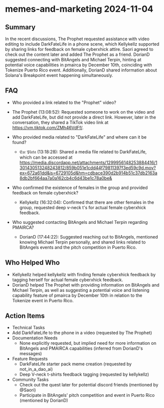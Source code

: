 # memes-and-marketing 2024-11-04

## Summary
 In the recent discussions, The Prophet requested assistance with video editing to include DarkFateLife in a phone scene, which Kellykellz supported by sharing links for feedback on female cyberxhick attire. Saori agreed to check out the content later and added The Prophet as a friend. DorianD suggested connecting with BitAngels and Michael Terpin, hinting at potential voice capabilities in pmairca by December 10th, coinciding with Tokenize Puerto Rico event. Additionally, DorianD shared information about Solana's Breakpoint event happening simultaneously.

## FAQ
 - Who provided a link related to the "Prophet" video?
  - The Prophet (13:08:52): Requested someone to work on the video and add DarkFateLife, but did not provide a direct link. However, later in the conversation, they shared a TikTok video link at https://vm.tiktok.com/ZMh46VdFf/.

- Who provided media related to "DarkFateLife" and where can it be found?
  - 𝔈𝔵𝔢 𝔓𝔩𝔞𝔱𝔞 (13:18:28): Shared a media file related to DarkFateLife, which can be accessed at https://media.discordapp.net/attachments/1299956148253884416/1301430513248243812/859b051e1cdd44f79811397f3ed59c9d.mov?ex=672a61dd&is=6729105d&hm=cdbace390d2b914b51c37db2163a8db2bf664aa7a0a162cb4c6d43be1c78a0be&

- Who confirmed the existence of females in the group and provided feedback on female cyberxhick?
  - Kellykellz (16:32:04): Confirmed that there are other females in the group, requested deep v-neck t's for actual female cyberxhick feedback.

- Who suggested contacting BitAngels and Michael Terpin regarding PMAIRCA?
  - DorianD (17:44:22): Suggested reaching out to BitAngels, mentioned knowing Michael Terpin personally, and shared links related to BitAngels events and the pitch competition in Puerto Rico.

## Who Helped Who
 - Kellykellz helped kellykellz with finding female cyberxhick feedback by tagging herself for actual female cyberxhick feedback.
- DorianD helped The Prophet with providing information on BitAngels and Michael Terpin, as well as suggesting a potential voice and listening capability feature of pmairca by December 10th in relation to the Tokenize event in Puerto Rico.

## Action Items
 - Technical Tasks
  - Add DarkFateLife to the phone in a video (requested by The Prophet)
- Documentation Needs
  - None explicitly requested, but implied need for more information on BitAngels and PMAIRCA capabilities (inferred from DorianD's messages)
- Feature Requests
  - DarkFateLife starter pack meme creation (requested by not_in_a_dao_ai)
  - Deep V-neck t-shirts feedback tagging (requested by kellykellz)
- Community Tasks
  - Check out the quest later for potential discord friends (mentioned by @Saori)
  - Participate in BitAngels' pitch competition and event in Puerto Rico (mentioned by DorianD)

